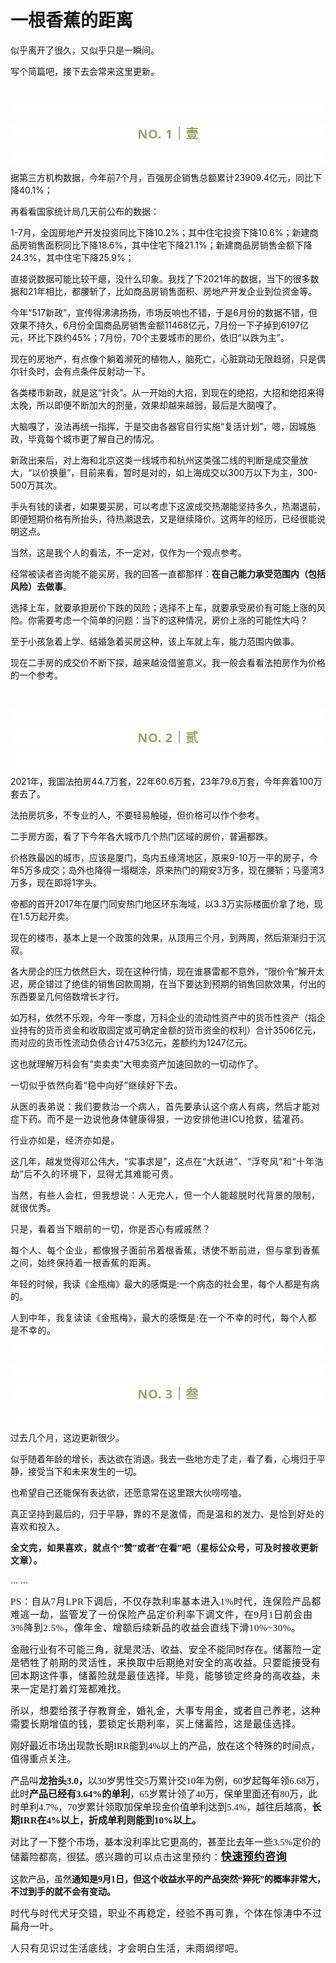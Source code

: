 # 一根香蕉的距离

<p style="visibility: visible;">似乎离开了很久，又似乎只是一瞬间。</p><p style="visibility: visible;">写个简篇吧，接下去会常来这里更新。</p><p style="visibility: visible;"><br style="visibility: visible;"></p><p style="-webkit-tap-highlight-color: transparent;outline: 0px;letter-spacing: 0.544px;text-wrap: wrap;font-family: system-ui, -apple-system, BlinkMacSystemFont, &quot;Helvetica Neue&quot;, &quot;PingFang SC&quot;, &quot;Hiragino Sans GB&quot;, &quot;Microsoft YaHei UI&quot;, &quot;Microsoft YaHei&quot;, Arial, sans-serif;background-color: rgb(255, 255, 255);visibility: visible;"><br style="-webkit-tap-highlight-color: transparent;outline: 0px;visibility: visible;"></p><p style="-webkit-tap-highlight-color: transparent;outline: 0px;letter-spacing: 0.544px;text-wrap: wrap;color: rgb(34, 34, 34);font-family: -apple-system-font, system-ui, &quot;Helvetica Neue&quot;, &quot;PingFang SC&quot;, &quot;Hiragino Sans GB&quot;, &quot;Microsoft YaHei UI&quot;, &quot;Microsoft YaHei&quot;, Arial, sans-serif;background-color: rgb(255, 255, 255);text-align: center;visibility: visible;"><span style="-webkit-tap-highlight-color: transparent;outline: 0px;font-weight: bold;line-height: 25px;color: rgb(149, 169, 103);font-size: 20px;visibility: visible;">NO. 1｜壹</span></p><p style="-webkit-tap-highlight-color: transparent;outline: 0px;letter-spacing: 0.544px;text-wrap: wrap;color: rgb(34, 34, 34);font-family: -apple-system-font, system-ui, &quot;Helvetica Neue&quot;, &quot;PingFang SC&quot;, &quot;Hiragino Sans GB&quot;, &quot;Microsoft YaHei UI&quot;, &quot;Microsoft YaHei&quot;, Arial, sans-serif;background-color: rgb(255, 255, 255);text-align: center;visibility: visible;"><br style="-webkit-tap-highlight-color: transparent;outline: 0px;visibility: visible;"></p><p style="visibility: visible;">据第三方机构数据，今年前7个月，百强房企销售总额累计23909.4亿元，同比下降40.1%；</p><p style="visibility: visible;">再看看国家统计局几天前公布的数据：</p><p style="visibility: visible;">1-7月，全国房地产开发投资同比下降10.2%；其中住宅投资下降10.6%；新建商品房销售面积同比下降18.6%，其中住宅下降21.1%；新建商品房销售金额下降24.3%，其中住宅下降25.9%；<br style="visibility: visible;"></p><p style="visibility: visible;">直接说数据可能比较干瘪，没什么印象。我找了下2021年的数据，当下的很多数据和21年相比，都腰斩了，比如商品房销售面积、房地产开发企业到位资金等。<br style="visibility: visible;"></p><p style="visibility: visible;">今年“517新政”，宣传得沸沸扬扬，市场反响也不错，于是6月份的数据不错，但效果不持久，6月份全国商品房销售金额11468亿元，7月份一下子掉到6197亿元，环比下跌约45%；7月份，70个主要城市的房价，依旧“以跌为主”。</p><p style="visibility: visible;">现在的房地产，有点像个躺着濒死的植物人，脑死亡，心脏跳动无限趋弱，只是偶尔针灸时，会有点条件反射动一下。</p><p style="visibility: visible;">各类楼市新政，就是这“针灸”。从一开始的大招，到现在的绝招，大招和绝招来得太晚，所以即便不断加大的剂量，效果却越来越弱，最后是大脑嘎了。</p><p style="visibility: visible;">大脑嘎了，没法再统一指挥，于是交由各器官自行实施“复活计划”，嗯，因城施政，毕竟每个城市更了解自己的情况。</p><p style="visibility: visible;">新政出来后，对上海和北京这类一线城市和杭州这类强二线的判断是成交量放大，“以价换量”，目前来看，暂时是对的，如上海成交以300万以下为主，300-500万其次。<br style="visibility: visible;"></p><p style="visibility: visible;">手头有钱的读者，如果要买房，可以考虑下这波成交热潮能坚持多久，热潮退前，即便短期价格有所抬头，待热潮退去，又是继续降价。这两年的经历，已经很能说明这点。<br style="visibility: visible;"></p><p>当然，这是我个人的看法，不一定对，仅作为一个观点参考。</p><p>经常被读者咨询能不能买房，我的回答一直都那样：<strong>在自己能力承受范围内（包括风险）去做事</strong>。</p><p>选择上车，就要承担房价下跌的风险；选择不上车，就要承受房价有可能上涨的风险。你需要考虑一个简单的问题：当下的这种情况，房价上涨的可能性大吗？<br></p><p>至于小孩急着上学、结婚急着买房这种，该上车就上车，能力范围内做事。<br></p><p>现在二手房的成交价不断下探，越来越没借鉴意义。我一般会看看法拍房作为价格的一个参考。</p><p><br></p><p style="-webkit-tap-highlight-color: transparent;outline: 0px;letter-spacing: 0.544px;text-wrap: wrap;font-family: system-ui, -apple-system, BlinkMacSystemFont, &quot;Helvetica Neue&quot;, &quot;PingFang SC&quot;, &quot;Hiragino Sans GB&quot;, &quot;Microsoft YaHei UI&quot;, &quot;Microsoft YaHei&quot;, Arial, sans-serif;background-color: rgb(255, 255, 255);visibility: visible;"><br style="-webkit-tap-highlight-color: transparent;outline: 0px;visibility: visible;"></p><p style="-webkit-tap-highlight-color: transparent;outline: 0px;letter-spacing: 0.544px;text-wrap: wrap;color: rgb(34, 34, 34);font-family: -apple-system-font, system-ui, &quot;Helvetica Neue&quot;, &quot;PingFang SC&quot;, &quot;Hiragino Sans GB&quot;, &quot;Microsoft YaHei UI&quot;, &quot;Microsoft YaHei&quot;, Arial, sans-serif;background-color: rgb(255, 255, 255);text-align: center;visibility: visible;"><span style="-webkit-tap-highlight-color: transparent;outline: 0px;font-weight: bold;line-height: 25px;color: rgb(149, 169, 103);font-size: 20px;visibility: visible;">NO. 2｜贰</span></p><p style="-webkit-tap-highlight-color: transparent;outline: 0px;letter-spacing: 0.544px;text-wrap: wrap;color: rgb(34, 34, 34);font-family: -apple-system-font, system-ui, &quot;Helvetica Neue&quot;, &quot;PingFang SC&quot;, &quot;Hiragino Sans GB&quot;, &quot;Microsoft YaHei UI&quot;, &quot;Microsoft YaHei&quot;, Arial, sans-serif;background-color: rgb(255, 255, 255);text-align: center;visibility: visible;"><br style="-webkit-tap-highlight-color: transparent;outline: 0px;visibility: visible;"></p><p>2021年，我国法拍房44.7万套，22年60.6万套，23年79.6万套，今年奔着100万套去了。</p><p>法拍房坑多，不专业的人，不要轻易触碰，但价格可以作个参考。</p><p>二手房方面，看了下今年各大城市几个热门区域的房价，普遍都跌。</p><p>价格跌最凶的城市，应该是厦门，岛内五缘湾地区，原来9-10万一平的房子，今年5万多成交；岛外也降得一塌糊涂，原来热门的翔安3万多，现在腰斩；马銮湾3万多，现在即将1字头。<br></p><p>帝都的首开2017年在厦门同安热门地区环东海域，以3.3万实际楼面价拿了地，现在1.5万起开卖。</p><p>现在的楼市，基本上是一个政策的效果，从顶用三个月，到两周，然后渐渐归于沉寂。<br></p><p>各大房企的压力依然巨大，现在这种行情，现在谁暴雷都不意外，“限价令”解开太迟，房企错过了绝佳的销售回款周期，在当下要达到预期的销售回款效果，付出的东西要呈几何倍数增长才行。<br></p><p>如万科，依然不乐观，今年一季度，万科企业的流动性资产中的货币性资产（指企业持有的货币资金和收取固定或可确定金额的货币资金的权利）合计3506亿元，而对应的货币性流动负债合计4753亿元，差额约为1247亿元。</p><p>这也就理解万科会有“卖卖卖”大甩卖资产加速回款的一切动作了。</p><p><span style="text-wrap: wrap;letter-spacing: 0.578px;">一切似乎依然向着“稳中向好”继续好下去。</span></p><p><span style="text-wrap: wrap;letter-spacing: 0.578px;">从医的表弟说：我们要救治一个病人，首先要承认这个病人有病，然后才能对症下药。而不是一边说他身体健康得狠，一边安排他进ICU抢救，猛灌药。</span></p><p><span style="text-wrap: wrap;letter-spacing: 0.578px;">行业亦如是，经济亦如是。</span></p><p>这几年，越发觉得邓公伟大，“实事求是”，这点<span style="letter-spacing: 0.578px;text-wrap: wrap;">在“大跃进”、“浮夸风”和“十年浩劫”后不久的环境下，显得尤其难能可贵。</span></p><p><span style="letter-spacing: 0.578px;text-wrap: wrap;">当然，有些人会杠，但我想说：人无完人，但一个人能超脱时代背景的限制，就很优秀。</span></p><p><span style="letter-spacing: 0.578px;text-wrap: wrap;">只是，看着当下眼前的一切，你是否心有戚戚然？<br></span></p><p><span style="letter-spacing: 0.578px;text-wrap: wrap;"><span style="letter-spacing: 0.578px;text-wrap: wrap;"></span><span style="text-wrap: wrap;letter-spacing: 0.578px;">每个人、每个企业</span><span style="text-wrap: wrap;letter-spacing: 0.578px;">，都像猴子面前吊着根香蕉，诱使</span><span style="text-wrap: wrap;letter-spacing: 0.578px;">不断前进，但与拿到</span><span style="text-wrap: wrap;letter-spacing: 0.578px;">香蕉之间</span><span style="text-wrap: wrap;letter-spacing: 0.578px;">，始终保持着一根香蕉的距离。</span></span></p><p>年轻的时候，我读《金瓶梅》最大的感慨是:一个病态的社会里，每个人都是有病的。</p><p><span style="font-size: var(--articleFontsize);letter-spacing: 0.034em;">人到中年，我复读读《金瓶梅》，最大的感慨是:在一个不幸的时代，每个人都是不幸的。</span></p><p style="-webkit-tap-highlight-color: transparent;outline: 0px;letter-spacing: 0.544px;text-wrap: wrap;font-family: system-ui, -apple-system, BlinkMacSystemFont, &quot;Helvetica Neue&quot;, &quot;PingFang SC&quot;, &quot;Hiragino Sans GB&quot;, &quot;Microsoft YaHei UI&quot;, &quot;Microsoft YaHei&quot;, Arial, sans-serif;background-color: rgb(255, 255, 255);visibility: visible;"><br style="-webkit-tap-highlight-color: transparent;outline: 0px;visibility: visible;"></p><p style="-webkit-tap-highlight-color: transparent;outline: 0px;letter-spacing: 0.544px;text-wrap: wrap;font-family: system-ui, -apple-system, BlinkMacSystemFont, &quot;Helvetica Neue&quot;, &quot;PingFang SC&quot;, &quot;Hiragino Sans GB&quot;, &quot;Microsoft YaHei UI&quot;, &quot;Microsoft YaHei&quot;, Arial, sans-serif;background-color: rgb(255, 255, 255);visibility: visible;"><br></p><p style="-webkit-tap-highlight-color: transparent;outline: 0px;letter-spacing: 0.544px;text-wrap: wrap;color: rgb(34, 34, 34);font-family: -apple-system-font, system-ui, &quot;Helvetica Neue&quot;, &quot;PingFang SC&quot;, &quot;Hiragino Sans GB&quot;, &quot;Microsoft YaHei UI&quot;, &quot;Microsoft YaHei&quot;, Arial, sans-serif;background-color: rgb(255, 255, 255);text-align: center;visibility: visible;"><span style="-webkit-tap-highlight-color: transparent;outline: 0px;font-weight: bold;line-height: 25px;color: rgb(149, 169, 103);font-size: 20px;visibility: visible;">NO. 3｜叁</span></p><p style="-webkit-tap-highlight-color: transparent;outline: 0px;letter-spacing: 0.544px;text-wrap: wrap;color: rgb(34, 34, 34);font-family: -apple-system-font, system-ui, &quot;Helvetica Neue&quot;, &quot;PingFang SC&quot;, &quot;Hiragino Sans GB&quot;, &quot;Microsoft YaHei UI&quot;, &quot;Microsoft YaHei&quot;, Arial, sans-serif;background-color: rgb(255, 255, 255);text-align: center;visibility: visible;"><br style="-webkit-tap-highlight-color: transparent;outline: 0px;visibility: visible;"></p><p>过去几个月，这边更新很少。</p><p>似乎随着年龄的增长，表达欲在消退。我去一些地方走了走，看了看，心境归于平静，接受当下和未来发生的一切。</p><p>也希望自己还能保有表达欲，还愿意常在这里跟大伙唠唠嗑。<br></p><p>真正坚持到最后的，归于平静，<span style="letter-spacing: 0.578px;text-wrap: wrap;">靠的不是激情，而<span style="letter-spacing: 0.578px;text-wrap: wrap;">是温和的发力、</span>是恰到好处的喜欢和投入。</span></p><p><strong style="-webkit-tap-highlight-color: transparent;outline: 0px;text-wrap: wrap;font-family: system-ui, -apple-system, BlinkMacSystemFont, &quot;Helvetica Neue&quot;, &quot;PingFang SC&quot;, &quot;Hiragino Sans GB&quot;, &quot;Microsoft YaHei UI&quot;, &quot;Microsoft YaHei&quot;, Arial, sans-serif;letter-spacing: 0.544px;background-color: rgb(255, 255, 255);color: rgb(34, 34, 34);font-size: 16px;"><span style="-webkit-tap-highlight-color: transparent;outline: 0px;font-size: 14px;">全文完，如果喜欢，就点个“赞”或者“在看”吧（星标公众号，可及时接收更新文章）。</span></strong></p><p>... ...<br></p><p><span style="font-family: 微软雅黑;letter-spacing: 0.578px;text-wrap: wrap;font-size: 15px;">PS：自从7月LPR下调后，不仅存款利率基本进入1%时代，连保险产品都难逃一劫，监管发了一份保险产品定价利率下调文件，在9月1日前会由3%降到2.5%，像年金、增额后续新品的收益会直线下滑10%~30%。</span></p><p><span style="font-size: 15px;">金融行业有不可能三角，就是灵活、收益、安全不能同时存在。<span style="letter-spacing: 0.034em;">储蓄险一定是牺牲了前期的灵活性，来换取中后期绝对安全的高收益。只要能接受有回本期这件事，储蓄险就是最佳选择。毕竟，能够锁定终身的高收益，未来一定是打着灯笼都难找。</span></span></p><p><span style="letter-spacing: 0.034em;font-size: 15px;">所以，想要给孩子存教育金，婚礼金，大事专用金，或者自己养老，这种需要长期增值的钱，要锁定长期利率，买上储蓄险，这是最佳选择。</span></p><p><span style="font-family: 微软雅黑;font-size: 15px;">刚好最近市场出现款长期IRR能到4%以上的产品，放在这个特殊的时间点，值得重点关注。<o:p></o:p></span></p><p><span style="font-size: 15px;"><span style="font-family: 微软雅黑;">产品叫</span><strong><span style="font-family: 微软雅黑;">龙抬头3.0，</span></strong><span style="font-family: 微软雅黑;">以30岁男性交5万累计交10年为例，60岁起每年领6.68万，此时</span><strong><span style="font-family: 微软雅黑;">产品已经有3.64%的单利</span></strong><span style="font-family: 微软雅黑;">，65岁累计领了40万，保单里面还有80万，此时单利4.7%，70岁累计领取加保单现金价值单利达到5.4%，越往后越高，</span><strong><span style="font-family: 微软雅黑;">长期IRR在4%以上，折成单利则能到10%以上。</span></strong></span><strong><span style="font-family: 微软雅黑;font-size: 10.5pt;"><o:p></o:p></span></strong></p><p><span style="font-size: 15px;"><span style="font-family: 微软雅黑;">对比了一下整个市场，基本没利率比它更高的，甚至比去年一些3.5%定价的储蓄险都高，很猛。</span><span style="font-family: 微软雅黑;letter-spacing: 0.034em;">感兴趣的可以点击这里预约：</span></span><a class="weapp_text_link js_weapp_entry wx_tap_link js_wx_tap_highlight" data-miniprogram-appid="wx9e0d5cc5cf0255b0" data-miniprogram-path="pages/reservation/index?id=1073426&amp;entrance=1021&amp;activityKey=u6jQNb&amp;type=1&amp;createTime=1723086615742" data-miniprogram-applink="" data-miniprogram-nickname="天机奇谈" href="" data-miniprogram-type="text" data-miniprogram-servicetype="" style="font-family: 微软雅黑;letter-spacing: 0.034em;"><span style="font-family: 微软雅黑;letter-spacing: 0.034em;font-size: 17px;"><strong><span style="font-family: 微软雅黑;letter-spacing: 0.034em;">快速预约咨询</span></strong></span></a></p><p><span style="font-size: 10.5pt;font-family: 微软雅黑;">这款产品，虽然</span><strong><span style="font-size: 10.5pt;font-family: 微软雅黑;">通知是9月1日，但这个收益水平的产品突然“猝死”的概率非常大，不过到手的就不会有变动。</span></strong><span style="mso-spacerun:'yes';font-family:微软雅黑;font-size:10.5000pt;mso-font-kerning:1.0000pt;"><o:p></o:p></span></p><p style="letter-spacing: 0.578px;text-wrap: wrap;"><span style="font-size: 15px;">时代与时代犬牙交错，职业不再稳定，经验不再可靠，个体在惊涛中不过扁舟一叶。</span></p><p style="letter-spacing: 0.578px; text-wrap: wrap; margin-bottom: 0px;"><span style="font-size: 15px;">人只有见识过生活底线，才会明白生活，未雨绸缪吧。</span></p><p style="display: none;"><mp-style-type data-value="3"></mp-style-type></p>